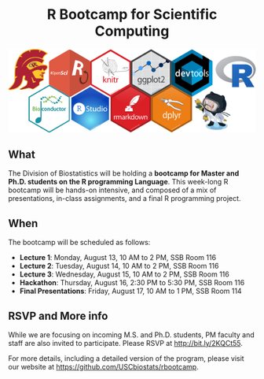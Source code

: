 <div align="center">

# R Bootcamp for Scientific Computing

<img src="hex-stickers.png" width="600px">

</div>
 
## What

The Division of Biostatistics will be holding a **bootcamp for Master and Ph.D. students on the R programming Language**. This week-long R bootcamp will be hands-on intensive, and composed of a mix of presentations, in-class assignments, and a final R programming project.

## When

The bootcamp will be scheduled as follows:

* **Lecture 1**: Monday, August 13, 10 AM to 2 PM, SSB Room 116 
* **Lecture 2**: Tuesday, August 14, 10 AM to 2 PM, SSB Room 116
* **Lecture 3**: Wednesday, August 15, 10 AM to 2 PM, SSB Room 116
* **Hackathon**: Thursday, August 16, 2:30 PM to 5:30 PM, SSB Room 116
* **Final Presentations**: Friday, August 17, 10 AM to 1 PM, SSB Room 114

## RSVP and More info

While we are focusing on incoming M.S. and Ph.D. students, PM faculty and staff are also invited to participate. Please RSVP at http://bit.ly/2KQCt55. 

For more details, including a detailed version of the program, please visit our website at https://github.com/USCbiostats/rbootcamp.

